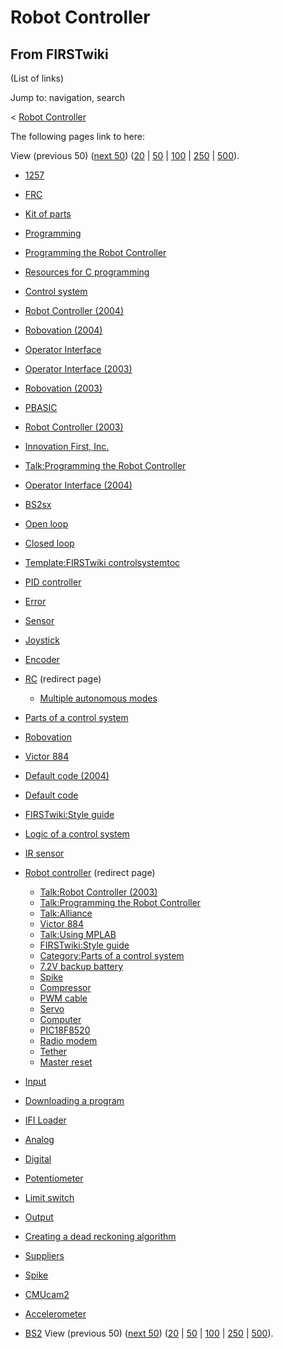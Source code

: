# Robot Controller

## From FIRSTwiki

(List of links)

Jump to: navigation, search

< [Robot Controller](/index.php?title=Robot_Controller&redirect=no "Robot
Controller")

The following pages link to here:

View (previous 50) ([next 50](/index.php?title=Special:Whatlinkshere/Robot_Controller&limit=50&from=3125 "Special:Whatlinkshere/Robot Controller")) ([20](/index.php?title=Special:Whatlinkshere/Robot_Controller&limit=20&from=0 "Special:Whatlinkshere/Robot Controller") | [50](/index.php?title=Special:Whatlinkshere/Robot_Controller&limit=50&from=0 "Special:Whatlinkshere/Robot Controller") | [100](/index.php?title=Special:Whatlinkshere/Robot_Controller&limit=100&from=0 "Special:Whatlinkshere/Robot Controller") | [250](/index.php?title=Special:Whatlinkshere/Robot_Controller&limit=250&from=0 "Special:Whatlinkshere/Robot Controller") | [500](/index.php?title=Special:Whatlinkshere/Robot_Controller&limit=500&from=0 "Special:Whatlinkshere/Robot Controller")).

- [1257](1257 "1257")
- [FRC](FRC "FRC")
- [Kit of parts](kit-of-parts)
- [Programming](programming)
- [Programming the Robot Controller](Programming_the_Robot_Controller "Programming the Robot Controller")
- [Resources for C programming](Resources_for_C_programming "Resources for C programming")
- [Control system](control-system)
- [Robot Controller (2004)](Robot_Controller_%282004%29 "Robot Controller \(2004\)")
- [Robovation (2004)](Robovation_%282004%29 "Robovation \(2004\)")
- [Operator Interface](operator-interface)
- [Operator Interface (2003)](Operator_Interface_%282003%29 "Operator Interface \(2003\)")
- [Robovation (2003)](Robovation_%282003%29 "Robovation \(2003\)")
- [PBASIC](PBASIC "PBASIC")
- [Robot Controller (2003)](Robot_Controller_%282003%29 "Robot Controller \(2003\)")
- [Innovation First, Inc.](Innovation_First%2C_Inc. "Innovation First, Inc.")
- [Talk:Programming the Robot Controller](Talk:Programming_the_Robot_Controller "Talk:Programming the Robot Controller")
- [Operator Interface (2004)](Operator_Interface_%282004%29 "Operator Interface \(2004\)")
- [BS2sx](BS2sx "BS2sx")
- [Open loop](open-loop)
- [Closed loop](closed-loop)
- [Template:FIRSTwiki controlsystemtoc](Template:FIRSTwiki_controlsystemtoc "Template:FIRSTwiki controlsystemtoc")
- [PID controller](PID_controller "PID controller")
- [Error](error)
- [Sensor](sensor)
- [Joystick](joystick)
- [Encoder](encoder)
- [RC](/index.php?title=RC&redirect=no "RC") (redirect page) 

  - [Multiple autonomous modes](Multiple_autonomous_modes "Multiple autonomous modes")

- [Parts of a control system](Parts_of_a_control_system "Parts of a control system")
- [Robovation](robovation)
- [Victor 884](victor-884)
- [Default code (2004)](Default_code_%282004%29 "Default code \(2004\)")
- [Default code](Default_code "Default code")
- [FIRSTwiki:Style guide](FIRSTwiki:Style_guide "FIRSTwiki:Style guide")
- [Logic of a control system](Logic_of_a_control_system "Logic of a control system")
- [IR sensor](tsop34840)
- [Robot controller](/index.php?title=Robot_controller&redirect=no "Robot controller") (redirect page) 

  - [Talk:Robot Controller (2003)](Talk:Robot_Controller_%282003%29 "Talk:Robot Controller \(2003\)")
  - [Talk:Programming the Robot Controller](Talk:Programming_the_Robot_Controller "Talk:Programming the Robot Controller")
  - [Talk:Alliance](Talk:Alliance "Talk:Alliance")
  - [Victor 884](victor-884)
  - [Talk:Using MPLAB](Talk:Using_MPLAB "Talk:Using MPLAB")
  - [FIRSTwiki:Style guide](FIRSTwiki:Style_guide "FIRSTwiki:Style guide")
  - [Category:Parts of a control system](Category:Parts_of_a_control_system "Category:Parts of a control system")
  - [7.2V backup battery](7.2V_backup_battery "7.2V backup battery")
  - [Spike](spike-relay)
  - [Compressor](Compressor "Compressor")
  - [PWM cable](pwm-cable)
  - [Servo](servo)
  - [Computer](Computer "Computer")
  - [PIC18F8520](PIC18F8520 "PIC18F8520")
  - [Radio modem](Radio_modem "Radio modem")
  - [Tether](Tether "Tether")
  - [Master reset](Master_reset "Master reset")

- [Input](input)
- [Downloading a program](Downloading_a_program "Downloading a program")
- [IFI Loader](IFI_Loader "IFI Loader")
- [Analog](analog)
- [Digital](digital)
- [Potentiometer](Potentiometer "Potentiometer")
- [Limit switch](Limit_switch "Limit switch")
- [Output](output)
- [Creating a dead reckoning algorithm](Creating_a_dead_reckoning_algorithm "Creating a dead reckoning algorithm")
- [Suppliers](Suppliers "Suppliers")
- [Spike](spike-relay)
- [CMUcam2](CMUcam2 "CMUcam2")
- [Accelerometer](accelerometer)
- [BS2](BS2 "BS2") View (previous 50) ([next 50](/index.php?title=Special:Whatlinkshere/Robot_Controller&limit=50&from=3125 "Special:Whatlinkshere/Robot Controller")) ([20](/index.php?title=Special:Whatlinkshere/Robot_Controller&limit=20&from=0 "Special:Whatlinkshere/Robot Controller") | [50](/index.php?title=Special:Whatlinkshere/Robot_Controller&limit=50&from=0 "Special:Whatlinkshere/Robot Controller") | [100](/index.php?title=Special:Whatlinkshere/Robot_Controller&limit=100&from=0 "Special:Whatlinkshere/Robot Controller") | [250](/index.php?title=Special:Whatlinkshere/Robot_Controller&limit=250&from=0 "Special:Whatlinkshere/Robot Controller") | [500](/index.php?title=Special:Whatlinkshere/Robot_Controller&limit=500&from=0 "Special:Whatlinkshere/Robot Controller")).
